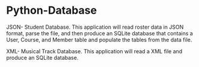 # Python-Database

JSON- Student Database. This application will read roster data in JSON format, parse the file, and then produce an SQLite database that contains a User, Course, and Member table and populate the tables from the data file.

XML- Musical Track Database. This application will read a XML file and produce an SQLite database.
